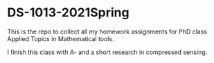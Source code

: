 # DS-1013-2021Spring
This is the repo to collect all my homework assignments for PhD class Applied Topics in Mathematical tools.

I finish this class with A- and a short research in compressed sensing. 
